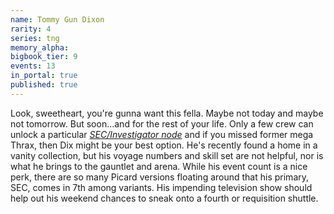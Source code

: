 ```yaml
---
name: Tommy Gun Dixon
rarity: 4
series: tng
memory_alpha:
bigbook_tier: 9
events: 13
in_portal: true
published: true
---
```


Look, sweetheart, you're gunna want this fella. Maybe not today and maybe not tomorrow. But soon...and for the rest of your life. Only a few crew can unlock a particular [_SEC/Investigator node_](https://stt.wiki/wiki/Rabid_Fans) and if you missed former mega Thrax, then Dix might be your best option. He's recently found a home in a vanity collection, but his voyage numbers and skill set are not helpful, nor is what he brings to the gauntlet and arena. While his event count is a nice perk, there are so many Picard versions floating around that his primary, SEC, comes in 7th among variants. His impending television show should help out his weekend chances to sneak onto a fourth or requisition shuttle.
